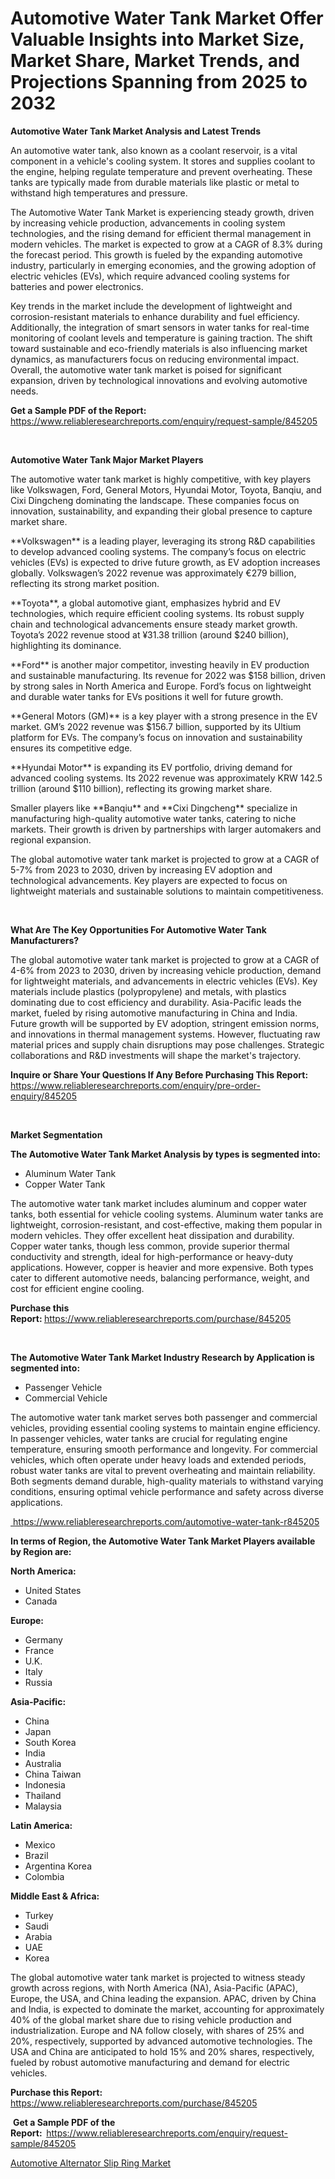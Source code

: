 <p><h1>Automotive Water Tank Market Offer Valuable Insights into Market Size, Market Share, Market Trends, and Projections Spanning from 2025 to 2032</h1></p><p><strong>Automotive Water Tank Market Analysis and Latest Trends</strong></p>
<p><p>An automotive water tank, also known as a coolant reservoir, is a vital component in a vehicle's cooling system. It stores and supplies coolant to the engine, helping regulate temperature and prevent overheating. These tanks are typically made from durable materials like plastic or metal to withstand high temperatures and pressure.</p><p>The Automotive Water Tank Market is experiencing steady growth, driven by increasing vehicle production, advancements in cooling system technologies, and the rising demand for efficient thermal management in modern vehicles. The market is expected to grow at a CAGR of 8.3% during the forecast period. This growth is fueled by the expanding automotive industry, particularly in emerging economies, and the growing adoption of electric vehicles (EVs), which require advanced cooling systems for batteries and power electronics.</p><p>Key trends in the market include the development of lightweight and corrosion-resistant materials to enhance durability and fuel efficiency. Additionally, the integration of smart sensors in water tanks for real-time monitoring of coolant levels and temperature is gaining traction. The shift toward sustainable and eco-friendly materials is also influencing market dynamics, as manufacturers focus on reducing environmental impact. Overall, the automotive water tank market is poised for significant expansion, driven by technological innovations and evolving automotive needs.</p></p>
<p><strong>Get a Sample PDF of the Report:&nbsp;</strong> <a href="https://www.reliableresearchreports.com/enquiry/request-sample/845205?utm_campaign=37&utm_medium=2&utm_source=Github&utm_content=ia&utm_term=21012025&utm_id=automotive-water-tank">https://www.reliableresearchreports.com/enquiry/request-sample/845205</a></p>
<p>&nbsp;</p>
<p><strong>Automotive Water Tank Major Market Players</strong></p>
<p><p>The automotive water tank market is highly competitive, with key players like Volkswagen, Ford, General Motors, Hyundai Motor, Toyota, Banqiu, and Cixi Dingcheng dominating the landscape. These companies focus on innovation, sustainability, and expanding their global presence to capture market share.</p><p>**Volkswagen** is a leading player, leveraging its strong R&D capabilities to develop advanced cooling systems. The company’s focus on electric vehicles (EVs) is expected to drive future growth, as EV adoption increases globally. Volkswagen’s 2022 revenue was approximately €279 billion, reflecting its strong market position.</p><p>**Toyota**, a global automotive giant, emphasizes hybrid and EV technologies, which require efficient cooling systems. Its robust supply chain and technological advancements ensure steady market growth. Toyota’s 2022 revenue stood at ¥31.38 trillion (around $240 billion), highlighting its dominance.</p><p>**Ford** is another major competitor, investing heavily in EV production and sustainable manufacturing. Its revenue for 2022 was $158 billion, driven by strong sales in North America and Europe. Ford’s focus on lightweight and durable water tanks for EVs positions it well for future growth.</p><p>**General Motors (GM)** is a key player with a strong presence in the EV market. GM’s 2022 revenue was $156.7 billion, supported by its Ultium platform for EVs. The company’s focus on innovation and sustainability ensures its competitive edge.</p><p>**Hyundai Motor** is expanding its EV portfolio, driving demand for advanced cooling systems. Its 2022 revenue was approximately KRW 142.5 trillion (around $110 billion), reflecting its growing market share.</p><p>Smaller players like **Banqiu** and **Cixi Dingcheng** specialize in manufacturing high-quality automotive water tanks, catering to niche markets. Their growth is driven by partnerships with larger automakers and regional expansion.</p><p>The global automotive water tank market is projected to grow at a CAGR of 5-7% from 2023 to 2030, driven by increasing EV adoption and technological advancements. Key players are expected to focus on lightweight materials and sustainable solutions to maintain competitiveness.</p></p>
<p>&nbsp;</p>
<p><strong>What Are The Key Opportunities For Automotive Water Tank Manufacturers?</strong></p>
<p><p>The global automotive water tank market is projected to grow at a CAGR of 4-6% from 2023 to 2030, driven by increasing vehicle production, demand for lightweight materials, and advancements in electric vehicles (EVs). Key materials include plastics (polypropylene) and metals, with plastics dominating due to cost efficiency and durability. Asia-Pacific leads the market, fueled by rising automotive manufacturing in China and India. Future growth will be supported by EV adoption, stringent emission norms, and innovations in thermal management systems. However, fluctuating raw material prices and supply chain disruptions may pose challenges. Strategic collaborations and R&D investments will shape the market's trajectory.</p></p>
<p><strong>Inquire or Share Your Questions If Any Before Purchasing This Report:</strong> <a href="https://www.reliableresearchreports.com/enquiry/pre-order-enquiry/845205?utm_campaign=37&utm_medium=2&utm_source=Github&utm_content=ia&utm_term=21012025&utm_id=automotive-water-tank">https://www.reliableresearchreports.com/enquiry/pre-order-enquiry/845205</a></p>
<p>&nbsp;</p>
<p><strong>Market Segmentation</strong></p>
<p><strong>The Automotive Water Tank Market Analysis by types is segmented into:</strong></p>
<p><ul><li>Aluminum Water Tank</li><li>Copper Water Tank</li></ul></p>
<p><p>The automotive water tank market includes aluminum and copper water tanks, both essential for vehicle cooling systems. Aluminum water tanks are lightweight, corrosion-resistant, and cost-effective, making them popular in modern vehicles. They offer excellent heat dissipation and durability. Copper water tanks, though less common, provide superior thermal conductivity and strength, ideal for high-performance or heavy-duty applications. However, copper is heavier and more expensive. Both types cater to different automotive needs, balancing performance, weight, and cost for efficient engine cooling.</p></p>
<p><strong>Purchase this Report:&nbsp;</strong><a href="https://www.reliableresearchreports.com/purchase/845205?utm_campaign=37&utm_medium=2&utm_source=Github&utm_content=ia&utm_term=21012025&utm_id=automotive-water-tank">https://www.reliableresearchreports.com/purchase/845205</a></p>
<p>&nbsp;</p>
<p><strong>The Automotive Water Tank Market Industry Research by Application is segmented into:</strong></p>
<p><ul><li>Passenger Vehicle</li><li>Commercial Vehicle</li></ul></p>
<p><p>The automotive water tank market serves both passenger and commercial vehicles, providing essential cooling systems to maintain engine efficiency. In passenger vehicles, water tanks are crucial for regulating engine temperature, ensuring smooth performance and longevity. For commercial vehicles, which often operate under heavy loads and extended periods, robust water tanks are vital to prevent overheating and maintain reliability. Both segments demand durable, high-quality materials to withstand varying conditions, ensuring optimal vehicle performance and safety across diverse applications.</p></p>
<p><a href="https://www.reliableresearchreports.com/automotive-water-tank-r845205?utm_campaign=37&utm_medium=2&utm_source=Github&utm_content=ia&utm_term=21012025&utm_id=automotive-water-tank">&nbsp;https://www.reliableresearchreports.com/automotive-water-tank-r845205</a></p>
<p><strong>In terms of Region, the Automotive Water Tank Market Players available by Region are:</strong></p>
<p>
    <p> <strong> North America: </strong>
        <ul>
            <li>United States</li>
            <li>Canada</li>
        </ul>
        </p> 
    <p> <strong> Europe: </strong>
        <ul>
            <li>Germany</li>
            <li>France</li>
            <li>U.K.</li>
            <li>Italy</li>
            <li>Russia</li>
        </ul>
        </p> 
    <p> <strong> Asia-Pacific: </strong>
        <ul>
            <li>China</li>
            <li>Japan</li>
            <li>South Korea</li>
            <li>India</li>
            <li>Australia</li>
            <li>China Taiwan</li>
            <li>Indonesia</li>
            <li>Thailand</li>
            <li>Malaysia</li>
        </ul>
        </p> 
    <p> <strong> Latin America: </strong>
        <ul>
            <li>Mexico</li>
            <li>Brazil</li>
            <li>Argentina Korea</li>
            <li>Colombia</li>
        </ul>
        </p> 
    <p> <strong> Middle East & Africa: </strong>
        <ul>
            <li>Turkey</li>
            <li>Saudi</li>
            <li>Arabia</li>
            <li>UAE</li>
            <li>Korea</li>
        </ul>
    </p>
    </p>
<p><p>The global automotive water tank market is projected to witness steady growth across regions, with North America (NA), Asia-Pacific (APAC), Europe, the USA, and China leading the expansion. APAC, driven by China and India, is expected to dominate the market, accounting for approximately 40% of the global market share due to rising vehicle production and industrialization. Europe and NA follow closely, with shares of 25% and 20%, respectively, supported by advanced automotive technologies. The USA and China are anticipated to hold 15% and 20% shares, respectively, fueled by robust automotive manufacturing and demand for electric vehicles.</p></p>
<p><strong>Purchase this Report: </strong><a href="https://www.reliableresearchreports.com/purchase/845205?utm_campaign=37&utm_medium=2&utm_source=Github&utm_content=ia&utm_term=21012025&utm_id=automotive-water-tank">https://www.reliableresearchreports.com/purchase/845205</a></p>
<p>&nbsp;<strong>Get a Sample PDF of the Report:&nbsp;&nbsp;</strong><a href="https://www.reliableresearchreports.com/enquiry/request-sample/845205?utm_campaign=37&utm_medium=2&utm_source=Github&utm_content=ia&utm_term=21012025&utm_id=automotive-water-tank">https://www.reliableresearchreports.com/enquiry/request-sample/845205</a></p>
<p><strong></strong></p>
<p><p><a href="https://github.com/wwwkeltoum/Market-Research-Report-List-5/blob/main/automotive-alternator-slip-ring-market.md?utm_campaign=37&utm_medium=2&utm_source=Github&utm_content=ia&utm_term=21012025&utm_id=automotive-water-tank">Automotive Alternator Slip Ring Market</a></p></p>